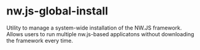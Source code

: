 # nw.js-global-install
Utility to manage a system-wide installation of the NW.JS framework. Allows users to run multiple nw.js-based applicatons without downloading the framework every time.
